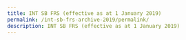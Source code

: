 ```yaml
---
title: INT SB FRS (effective as at 1 January 2019)
permalink: /int-sb-frs-archive-2019/permalink/
description: INT SB FRS (effective as at 1 January 2019)
---
```



